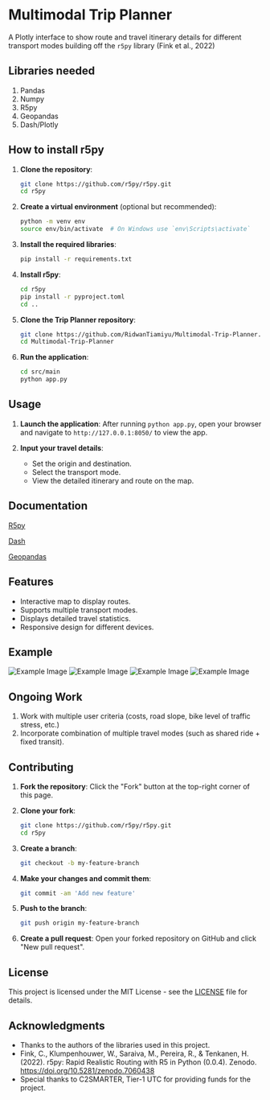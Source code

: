 # Multimodal Trip Planner

A Plotly interface to show route and travel itinerary details for different transport modes building off the `r5py` library (Fink et al., 2022)

## Libraries needed
1. Pandas
2. Numpy
3. R5py
4. Geopandas
5. Dash/Plotly

## How to install r5py

1. **Clone the repository**:
    ```bash
    git clone https://github.com/r5py/r5py.git
    cd r5py
    ```

2. **Create a virtual environment** (optional but recommended):
    ```bash
    python -m venv env
    source env/bin/activate  # On Windows use `env\Scripts\activate`
    ```

3. **Install the required libraries**:
    ```bash
    pip install -r requirements.txt
    ```

4. **Install r5py**:
   ```bash
   cd r5py
   pip install -r pyproject.toml
   cd ..
   ```

5. **Clone the Trip Planner repository**:
    ```bash
    git clone https://github.com/RidwanTiamiyu/Multimodal-Trip-Planner.git
    cd Multimodal-Trip-Planner
    ```
    
6. **Run the application**:
    ```bash
    cd src/main
    python app.py
    ```

## Usage

1. **Launch the application**:
    After running `python app.py`, open your browser and navigate to `http://127.0.0.1:8050/` to view the app.

2. **Input your travel details**:
    - Set the origin and destination.
    - Select the transport mode.
    - View the detailed itinerary and route on the map.

## Documentation
[R5py](https://r5py.readthedocs.io/en/stable/user-guide/user-manual/quickstart.html)

[Dash](https://dash.plotly.com/tutorial)

[Geopandas](https://geopandas.org/en/stable/docs.html)

## Features

- Interactive map to display routes.
- Supports multiple transport modes.
- Displays detailed travel statistics.
- Responsive design for different devices.

## Example
![Example Image](images/options.png)
![Example Image](images/Transit.png)
![Example Image](images/car.png)
![Example Image](images/shared.png)


## Ongoing Work
1. Work with multiple user criteria (costs, road slope, bike level of traffic stress, etc.)
2. Incorporate combination of multiple travel modes (such as shared ride + fixed transit).

## Contributing

1. **Fork the repository**:
    Click the "Fork" button at the top-right corner of this page.

2. **Clone your fork**:
    ```bash
    git clone https://github.com/r5py/r5py.git
    cd r5py
    ```

3. **Create a branch**:
    ```bash
    git checkout -b my-feature-branch
    ```

4. **Make your changes and commit them**:
    ```bash
    git commit -am 'Add new feature'
    ```

5. **Push to the branch**:
    ```bash
    git push origin my-feature-branch
    ```

6. **Create a pull request**:
    Open your forked repository on GitHub and click "New pull request".

## License

This project is licensed under the MIT License - see the [LICENSE](LICENSE) file for details.

## Acknowledgments

- Thanks to the authors of the libraries used in this project.
- Fink, C., Klumpenhouwer, W., Saraiva, M., Pereira, R., & Tenkanen, H. (2022). r5py: Rapid Realistic Routing with R5 in Python (0.0.4). Zenodo. https://doi.org/10.5281/zenodo.7060438
- Special thanks to C2SMARTER, Tier-1 UTC for providing funds for the project.

